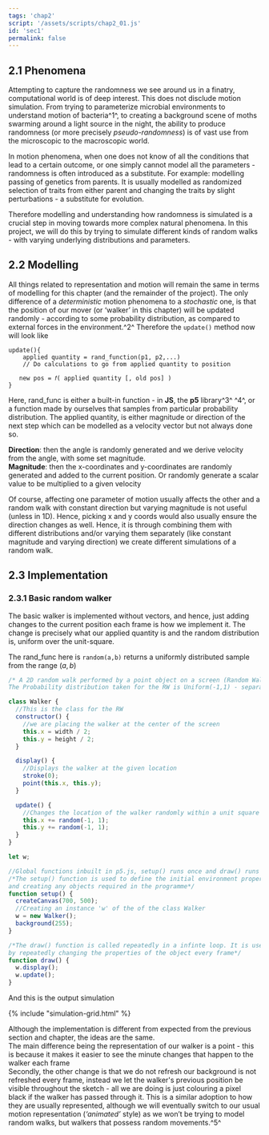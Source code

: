 ```yaml
---
tags: 'chap2'
script: '/assets/scripts/chap2_01.js'
id: 'sec1'
permalink: false
---
```


## 2.1 Phenomena

Attempting to capture the randomness we see around us in a finatry, computational world is of deep interest. This does not disclude motion simulation. From trying to parameterize microbial environments to understand motion of bacteria^1^, to creating a background scene of moths swarming around a light source in the night, the ability to produce randomness (or more precisely *pseudo-randomness*) is of vast use from the microscopic to the macroscopic world. 

In motion phenomena, when one does not know of all the conditions that lead to a certain outcome, or one simply cannot model all the parameters - randomness is often introduced as a substitute. For example: modelling passing of genetics from parents. It is usually modelled as randomized selection of traits from either parent and changing the traits by slight perturbations - a substitute for evolution.  

Therefore modelling and understanding how randomness is simulated is a crucial step in moving towards more complex natural phenomena. In this project, we will do this by trying to simulate different kinds of random walks - with varying underlying distributions and parameters.

## 2.2 Modelling

All things related to representation and motion will remain the same in terms of modelling for this chapter (and the remainder of the project). The only difference of a *deterministic* motion phenomena to a *stochastic* one, is that the position of our mover (or ‘walker’ in this chapter) will be updated randomly - according to some probability distribution, as compared to external forces in the environment.^2^ Therefore the `update()` method now will look like

```
update(){  
    applied quantity = rand_function(p1, p2,...)   
    // Do calculations to go from applied quantity to position  
      
   new pos = 𝑓( applied quantity [, old pos] )  
}
```

Here, rand_func is either a built-in function - in __JS__, the __p5__ library^3^ ^4^, or a function made by ourselves  that samples from particular probability distribution. The applied quantity, is either magnitude or direction of the next step which can be modelled as a velocity vector but not always done so. 

**Direction**: then the angle is randomly generated and we derive velocity from the angle, with some set magnitude.  
**Magnitude**: then the x-coordinates and y-coordinates are randomly generated and added to the current position. Or randomly generate a scalar value to be multiplied to a given velocity

Of course, affecting one parameter of motion usually affects the other and a random walk with constant direction but varying magnitude is not useful (unless in 1D). Hence, picking x and y coords would also usually ensure the direction changes as well. Hence, it is through combining them with different distributions and/or varying them separately (like constant magnitude and varying direction) we create different simulations of a random walk. 

## 2.3 Implementation

### 2.3.1 Basic random walker

The basic walker is implemented without vectors, and hence, just adding changes to the current position each frame is how we implement it. The change is precisely what our applied quantity is and the random distribution is, uniform over the unit-square.

 
The rand_func here is `random(a,b)` returns a uniformly distributed sample from the range $(a,b)$
``` js
/* A 2D random walk performed by a point object on a screen (Random Walker)
The Probability distribution taken for the RW is Uniform(-1,1) - separately for the x-value and y-value*/

class Walker {
  //This is the class for the RW
  constructor() {
    //we are placing the walker at the center of the screen
    this.x = width / 2;
    this.y = height / 2;
  }

  display() {
    //Displays the walker at the given location
    stroke(0);
    point(this.x, this.y);
  }

  update() {
    //Changes the location of the walker randomly within a unit square of the current location
    this.x += random(-1, 1);
    this.y += random(-1, 1);
  }
}

let w;

//Global functions inbuilt in p5.js, setup() runs once and draw() runs repeatedly
/*The setup() function is used to define the initial environment properties such as screen size and background color
and creating any objects required in the programme*/
function setup() {
  createCanvas(700, 500);
  //Creating an instance 'w' of the of the class Walker
  w = new Walker();   
  background(255);
}

/*The draw() function is called repeatedly in a infinte loop. It is used to animate the objects in the canvas,
by repeatedly changing the properties of the object every frame*/
function draw() { 
  w.display();
  w.update();
}
```
And this is the output simulation

{% include "simulation-grid.html" %}

Although the implementation is different from expected from the previous section and chapter, the ideas are the same.  
The main difference being the representation of our walker is a point - this is because it makes it easier to see the minute changes that happen to the walker each frame  
Secondly, the other change is that we do not refresh our background is not refreshed every frame, instead we let the walker's previous position be visible throughout the sketch - all we are doing is just colouring a pixel black if the walker has passed through it.  This is a similar adoption to how they are usually represented, although we will eventually switch to our usual motion representation (*‘animated’* style) as we won’t be trying to model random walks, but walkers that possess random movements.^5^ 